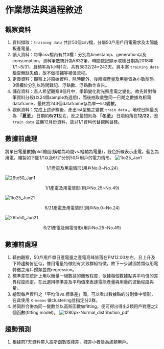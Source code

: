 # 作業想法與過程敘述
## 觀察資料
1. 資料擷取：`training data` 共計50個csv檔，分屬50戶用戶用電需求及太陽能板產電量。
2. 讀入資料：每筆csv檔內有共3欄：分別為timestamp、generation以及consumption，資料筆數統計為5832筆，時間戳記顯示取樣日期為2018年1/1~8/31，且頻率為1小時1次，共有5832/24=243天。另本案 `training data` 檢查無缺失值，故不做插補等補值流程。
3. 定義資料：觀察上述原始資料，除時間外，後兩欄產量及用量皆為小數型態，3個欄位分別以時間戳記、浮點數、浮點數作宣告。
4. 儲存資料：吾人希望觀察8個月中，季節變化對光照產電之變化，故先針對每筆資料分段(以24個sample為週期)，而後抽取彙整同一日期之數據為相同dataframe，最終將243個dataframe存為單一list變數。
7. 觀察資料：完成上述步驟後，產出list型態之變數 `train_data` 。地球日照最長為 **「夏至」** 日期約**6/21**左右，反之最短則為 **「冬至」** 日期約落在**12/22**，因 `train_data` 並無12月份資料，故以1/1資料代替觀察目標。

## 數據前處理
將單日電量數據plot繪圖(橫軸為時間vs.縱軸為電量)，綠色折線表示產電，藍色為用電。繪製如下圖1/1以及6/21分別50戶用戶的電力情形。
![1to25_Jan1](https://user-images.githubusercontent.com/117910213/203584383-feaddea1-9d97-4a71-8851-366d8fdbe693.png)
<center>1/1產電及用電情形(用戶No.0~No.24)</center>

![26to50_Jan1](https://user-images.githubusercontent.com/117910213/203584408-bce1d542-ee03-4336-82ee-b04f30597c2f.png)
<center>1/1產電及用電情形(用戶No.25~No.49)</center>

![1to25_Jun21](https://user-images.githubusercontent.com/117910213/203583711-0da20865-281f-4913-9308-6721a6ac9dfa.png)
<center>6/21產電及用電情形(用戶No.0~No.24)</center>

![26to50_Jun21](https://user-images.githubusercontent.com/117910213/203583715-ce765cf2-c9c6-4f64-a613-f558d557c090.png)
<center>6/21產電及用電情形(用戶No.25~No.49)</center>

## 數據前處理
1. 藉由觀察，50戶用戶單日產電量之產電高峰皆落在PM12:00左右，且上升及下降趨勢皆近似，惟用電量特徵則有大致群組特徵，故下一步試圖將類似用電特徵之用戶歸類並做regression。
2. 標準差在統計上用以衡量一組數據的離散程度，依據每個數據點與平均值的差異程度而定。在此選用標準差及平均值來表達電能產量與用量的波動程度與量。
3. 繪製每戶資料之「平均值vs.標準差」圖，可以看出數據點的分別集中情形，在此使用 `K-means` 做clustering並指定分2群。
4. 將同群合併為同一變數並以高斯函數做fitting，便可得出得出2類用戶對應之2個函數(fitting model)。
![1280px-Normal_distribution_pdf](https://user-images.githubusercontent.com/117910213/203588379-5b9d04d2-97d5-46fd-90e8-a220f7f1e371.png)

## 趨勢預測
1. 根據前7天資料帶入高斯函數取殘差，殘差小者變為該類用戶。
